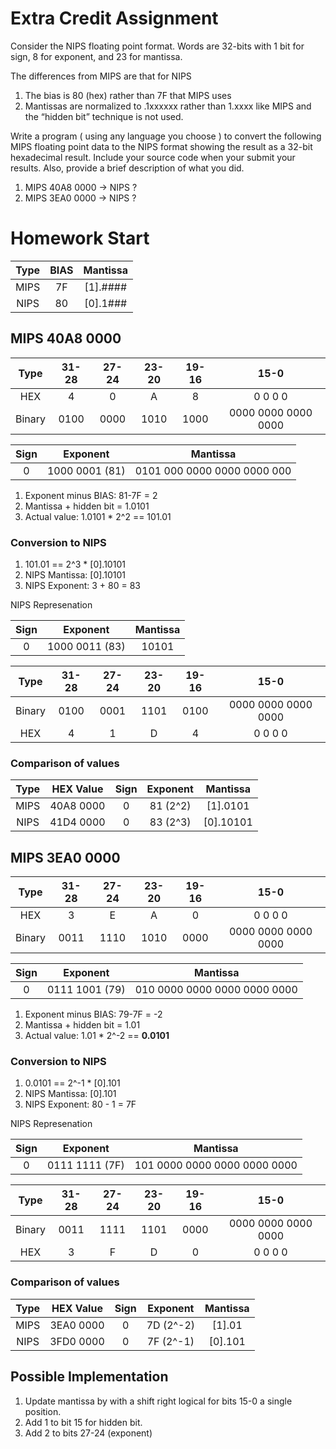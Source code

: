 # Extra Credit Assignment

Consider the NIPS floating point format.    Words are 32-bits with 1 bit for sign, 8 for exponent, and 23 for mantissa.

The differences from MIPS are that for NIPS

1. The bias is 80 (hex) rather than 7F that MIPS uses
2. Mantissas are normalized to .1xxxxxx rather than 1.xxxx like MIPS and the “hidden bit” technique is not used.
 
Write a program ( using any language you choose ) to convert the following MIPS floating point data to the NIPS format showing the result as a 32-bit hexadecimal result.  Include your source code when your submit your results.  Also,  provide a brief description of what you did.
 
1. MIPS 40A8 0000 -> NIPS ?
1. MIPS 3EA0 0000 -> NIPS ?

# Homework Start

Type | BIAS | Mantissa
:--: | :--: | :------:
MIPS | 7F   | [1].####
NIPS | 80   | [0].1###

## MIPS 40A8 0000

Type   | 31-28 | 27-24 | 23-20 | 19-16 | 15-0
:----: | :---: | :---: | :---: | :---: | :-----------------:
HEX    | 4     | 0     | A     | 8     | 0 0 0 0
Binary | 0100  | 0000  | 1010  | 1000  | 0000 0000 0000 0000

Sign | Exponent       | Mantissa
:--: | :------------: | :------:
0    | 1000 0001 (81) | 0101 000 0000 0000 0000 000

1. Exponent minus BIAS: 81-7F = 2
1. Mantissa + hidden bit = 1.0101
1. Actual value: 1.0101 * 2^2 == 101.01

### Conversion to NIPS

1. 101.01 == 2^3 * [0].10101
1. NIPS Mantissa: [0].10101
1. NIPS Exponent: 3 + 80 = 83

NIPS Represenation

Sign | Exponent       | Mantissa
:--: | :------------: | :------:
0    | 1000 0011 (83) | 10101

Type   | 31-28 | 27-24 | 23-20 | 19-16 | 15-0
:----: | :---: | :---: | :---: | :---: | :-----------------:
Binary | 0100  | 0001  | 1101  | 0100  | 0000 0000 0000 0000
HEX    | 4     | 1     | D     | 4     | 0 0 0 0

### Comparison of values

Type | HEX Value | Sign | Exponent | Mantissa
:--: | :-------: | :--: | :------: | :------:
MIPS | 40A8 0000 | 0    | 81 (2^2) | [1].0101
NIPS | 41D4 0000 | 0    | 83 (2^3) | [0].10101

## MIPS 3EA0 0000

Type   | 31-28 | 27-24 | 23-20 | 19-16 | 15-0
:----: | :---: | :---: | :---: | :---: | :-----------------:
HEX    | 3     | E     | A     | 0     | 0 0 0 0
Binary | 0011  | 1110  | 1010  | 0000  | 0000 0000 0000 0000

Sign | Exponent       | Mantissa
:--: | :------------: | :------:
0    | 0111 1001 (79) | 010 0000 0000 0000 0000 0000

1. Exponent minus BIAS: 79-7F = -2
1. Mantissa + hidden bit = 1.01
1. Actual value: 1.01 * 2^-2 == __0.0101__

### Conversion to NIPS

1. 0.0101 == 2^-1 * [0].101
1. NIPS Mantissa: [0].101
1. NIPS Exponent: 80 - 1 = 7F

NIPS Represenation

Sign | Exponent       | Mantissa
:--: | :------------: | :------:
0    | 0111 1111 (7F) | 101 0000 0000 0000 0000 0000

Type   | 31-28 | 27-24 | 23-20 | 19-16 | 15-0
:----: | :---: | :---: | :---: | :---: | :-----------------:
Binary | 0011  | 1111  | 1101  | 0000  | 0000 0000 0000 0000
HEX    | 3     | F     | D     | 0     | 0 0 0 0

### Comparison of values

Type | HEX Value | Sign | Exponent  | Mantissa
:--: | :-------: | :--: | :-------: | :------:
MIPS | 3EA0 0000 | 0    | 7D (2^-2) | [1].01
NIPS | 3FD0 0000 | 0    | 7F (2^-1) | [0].101

## Possible Implementation

1. Update mantissa by with a shift right logical for bits 15-0 a single position.
1. Add 1 to bit 15 for hidden bit.
1. Add 2 to bits 27-24 (exponent)
